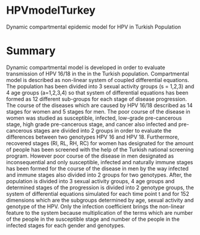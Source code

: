# HPVmodelTurkey
Dynamic compartmental epidemic model for HPV in Turkish Population 


# Summary


Dynamic compartmental model is developed in order to evaluate transmission of HPV 16/18 in the in the Turkish population. Compartmental model is described 
as non-linear system of coupled differential equations. The population has been divided into 3 sexual activity groups (s = 1,2,3) and 4 age groups 
(a=1,2,3,4) so that system of differential equations has been formed as 12 different sub-groups for each stage of disease progression. The course of the 
diseases which are caused by HPV 16/18 described as 14 stages for women and 5 stages for men. The poor course of the disease in women was studied as 
susceptible, infected, low-grade pre-cancerous stage, high grade pre-cancerous stage, and cancer also infected and pre-cancerous stages are divided into 2 
groups in order to evaluate the differences between two genotypes HPV 16 and HPV 18. Furthermore, recovered stages (RI, RL, RH, RC) for women has 
designated for the amount of people has been screened with the help of the Turkish national screening program. However poor course of the disease in men 
designated as inconsequential and only susceptible, infected and naturally immune stages has been formed for the course of the disease in men by the way 
infected and immune stages also divided into 2 groups for two genotypes. After, the population is divided into 3 sexual activity groups, 4 age groups and 
determined stages of the progression is divided into 2 genotype groups, the system of differential equations simulated for each time point t and for 152 
dimensions which are the subgroups determined by age, sexual activity and genotype of the HPV. Only the infection coefficient brings the non-linear feature 
to the system because multiplication of the terms which are number of the people in the susceptible stage and number of the people in the infected stages 
for each gender and genotypes.



